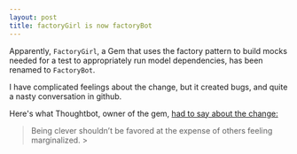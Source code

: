 ```yaml
---
layout: post
title: factoryGirl is now factoryBot
---
```


Apparently, `FactoryGirl`, a Gem that uses the factory pattern to build mocks needed for a test to appropriately run model dependencies, has been renamed to `FactoryBot`.

I have complicated feelings about the change, but it created bugs, and quite a nasty conversation in github.

Here's what Thoughtbot, owner of the gem, [had to say about the change:](https://robots.thoughtbot.com/factory_bot)

> Being clever shouldn’t be favored at the expense of others feeling marginalized. >
